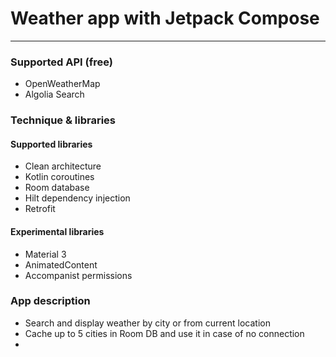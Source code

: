 # Weather app with Jetpack Compose

---

### Supported API (free)

- OpenWeatherMap
- Algolia Search

### Technique & libraries

#### Supported libraries

- Clean architecture
- Kotlin coroutines
- Room database
- Hilt dependency injection
- Retrofit

#### Experimental libraries

- Material 3
- AnimatedContent
- Accompanist permissions

### App description

- Search and display weather by city or from current location
- Cache up to 5 cities in Room DB and use it in case of no connection
-
